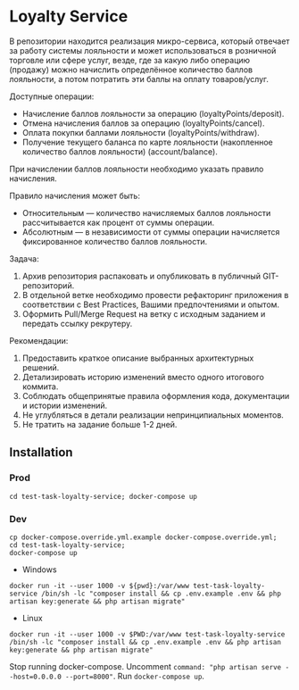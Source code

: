 # Loyalty Service

В репозитории находится реализация микро-сервиса, который отвечает за работу 
системы лояльности и может использоваться в розничной торговле или сфере услуг,
везде, где за какую либо операцию (продажу) можно начислить определённое 
количество баллов лояльности, а потом потратить эти баллы на оплату товаров/услуг.

Доступные операции:
- Начисление баллов лояльности за операцию (loyaltyPoints/deposit).
- Отмена начисления баллов за операцию (loyaltyPoints/cancel).
- Оплата покупки баллами лояльности (loyaltyPoints/withdraw).
- Получение текущего баланса по карте лояльности (накопленное количество баллов лояльности) (account/balance).

При начислении баллов лояльности необходимо указать правило начисления.

Правило начисления может быть:
- Относительным — количество начисляемых баллов лояльности рассчитывается как процент от суммы операции.
- Абсолютным — в независимости от суммы операции начисляется фиксированное количество баллов лояльности.

Задача:
1. Архив репозитория распаковать и опубликовать в публичный GIT-репозиторий.
2. В отдельной ветке необходимо провести рефакторинг приложения в соответствии с Best Practices, Вашими предпочтениями и опытом.
3. Оформить Pull/Merge Request на ветку с исходным заданием и передать ссылку рекрутеру.

Рекомендации:
1. Предоставить краткое описание выбранных архитектурных решений.
2. Детализировать историю изменений вместо одного итогового коммита.
3. Соблюдать общепринятые правила оформления кода, документации и истории изменений.
4. Не углубляться в детали реализации непринципиальных моментов.
5. Не тратить на задание больше 1-2 дней.

## Installation
### Prod
```shell
cd test-task-loyalty-service; docker-compose up
```
### Dev
```shell
cp docker-compose.override.yml.example docker-compose.override.yml;
cd test-task-loyalty-service;
docker-compose up
```
- Windows
```shell
docker run -it --user 1000 -v ${pwd}:/var/www test-task-loyalty-service /bin/sh -lc "composer install && cp .env.example .env && php artisan key:generate && php artisan migrate"
```
- Linux
```shell
docker run -it --user 1000 -v $PWD:/var/www test-task-loyalty-service /bin/sh -lc "composer install && cp .env.example .env && php artisan key:generate && php artisan migrate"
```
Stop running docker-compose.
Uncomment `command: "php artisan serve --host=0.0.0.0 --port=8000"`.
Run `docker-compose up`.

